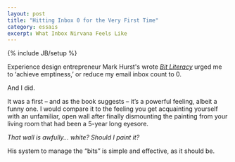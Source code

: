 ```yaml
---
layout: post
title: "Hitting Inbox 0 for the Very First Time"
category: essais
excerpt: What Inbox Nirvana Feels Like
---
```

{% include JB/setup %}


Experience design entrepreneur Mark Hurst's wrote [_Bit Literacy_](http://amzn.to/16UZNjn) urged me to ‘achieve emptiness,’ or reduce my email inbox count to 0.  

And I did.  

It was a first – and as the book suggests – it’s a powerful feeling, albeit a funny one. I would compare it to the feeling you get acquainting yourself with an unfamiliar, open wall after finally dismounting the painting from your living room that had been a 5-year long eyesore.  

_That wall is awfully... white?  Should I paint it?_  

His system to manage the “bits” is simple and effective, as it should be.

<a href="https://plus.google.com/+VincentBarr0?rel=author"></a>